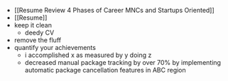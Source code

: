 - [[Resume Review  4 Phases of Career  MNCs and Startups Oriented]]
- [[Resume]]
- keep it clean
	- deedy CV
- remove the fluff
- quantify your achievements
	- i accomplished x as measured by y doing z
	- decreased manual package tracking by over 70% by implementing automatic package cancellation features in ABC region